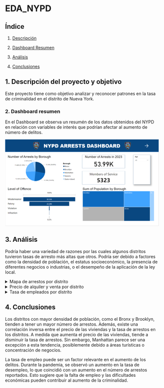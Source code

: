 # EDA_NYPD

## Índice

1. [Descripción](#descripcion-del-proyecto)

3. [Dashboard Resumen](#)
4. [Análisis](#)
5. [Conclusiones](#conclusion)


## 1.  Descripción del proyecto y objetivo

Este proyecto tiene como objetivo analizar y reconocer patrones en la tasa de criminalidad en el distrito de Nueva York. 


### 2. Dashboard resumen 

En el Dashboard se observa un resumén de los datos obtenidos del NYPD en relación con variables de interés que podrían afectar al aumento de número de delitos.

![dashboard](./pics/dash.png)

## 3. Análisis 

Podría haber una variedad de razones por las cuales algunos distritos tuvieron tasas de arresto más altas que otros. Podría ser debido a factores como la densidad de población, el estatus socioeconómico, la presencia de diferentes negocios o industrias, o el desempeño de la aplicación de la ley local.

<details>
  <summary>Mapa de arrestos por distrito</summary>
  <br>

![dashboard](./pics/map.png)
</details>

<details>
  <summary>Precio de alquiler y venta por distrito</summary>
  <br>

A partir del grafico se observa que para todos los distritos se cumple que la relación entre el precio de venta de casas y la cantidad de arrestos es inversamente proporcional. Sin embargo, Manhattan rompe la regla.

<br>

![dashboard](./pics/house.png)
</details>

<details>
  <summary>Tasa de empleados por distrito</summary>
  <br>

  En esta hoja filtrando por el año se puede ver la tasa de empleabilidad, con esta comparativa se determina si la variable de empleo es relevante para el aumento de crimenes por distrito.
  Debido a la pandemia hubo un aumento de despidos en 2020 y aumentó la tasa de desempleabilidad esto produjó que el número de crimenes reportados fuese mayor respecto a 2019. 

  <br>

![dashboard](./pics/employ.png)
</details>

## 4. Conclusiones

 Los distritos con mayor densidad de población, como el Bronx y Brooklyn, tienden a tener un mayor número de arrestos. Además, existe una correlación inversa entre el precio de las viviendas y la tasa de arrestos en los distritos. A medida que aumenta el precio de las viviendas, tiende a disminuir la tasa de arrestos. Sin embargo, Manhattan parece ser una excepción a esta tendencia, posiblemente debido a áreas turísticas o concentración de negocios.

La tasa de empleo puede ser un factor relevante en el aumento de los delitos. Durante la pandemia, se observó un aumento en la tasa de desempleo, lo que coincidió con un aumento en el número de arrestos reportados. Esto sugiere que la falta de empleo y las dificultades económicas pueden contribuir al aumento de la criminalidad.